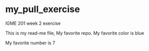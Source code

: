 # my_pull_exercise
IGME 201 week 2 exercise 

This is my read-me file, My favorite repo.
My favorite color is blue

My favorite number is 7
